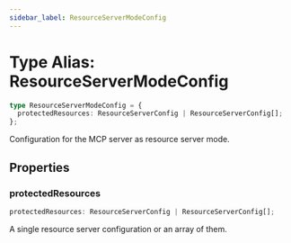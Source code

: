 ```yaml
---
sidebar_label: ResourceServerModeConfig
---
```


# Type Alias: ResourceServerModeConfig

```ts
type ResourceServerModeConfig = {
  protectedResources: ResourceServerConfig | ResourceServerConfig[];
};
```

Configuration for the MCP server as resource server mode.

## Properties

### protectedResources

```ts
protectedResources: ResourceServerConfig | ResourceServerConfig[];
```

A single resource server configuration or an array of them.

